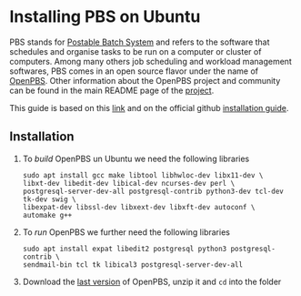 # Installing PBS on Ubuntu

PBS stands for [Postable Batch System](https://en.wikipedia.org/wiki/Portable_Batch_System) and refers to the software that schedules and organise tasks to be run on a computer or cluster of computers.
Among many others job scheduling and workload management softwares, PBS comes in an open source flavor under the name of [OpenPBS](https://www.openpbs.org/).
Other information about the OpenPBS project and community can be found in the main README page of the [project](https://github.com/openpbs/openpbs). 

This guide is based on this [link](https://drtailor.medium.com/how-to-quickly-set-up-openpbs-on-ubuntu-20-04-for-single-node-workload-scheduling-704140d074e8) and on the official github [installation guide](https://github.com/openpbs/openpbs/blob/master/INSTALL).

## Installation

1. To *build* OpenPBS un Ubuntu we need the following libraries
   
   ```
   sudo apt install gcc make libtool libhwloc-dev libx11-dev \
   libxt-dev libedit-dev libical-dev ncurses-dev perl \
   postgresql-server-dev-all postgresql-contrib python3-dev tcl-dev tk-dev swig \
   libexpat-dev libssl-dev libxext-dev libxft-dev autoconf \
   automake g++
   ```

2. To *run* OpenPBS we further need the following libraries
   
   ```
   sudo apt install expat libedit2 postgresql python3 postgresql-contrib \
   sendmail-bin tcl tk libical3 postgresql-server-dev-all
   ```

3. Download the [last version](https://github.com/openpbs/openpbs/releases/latest) of OpenPBS, unzip it and `cd` into the folder

   ```

   ```
